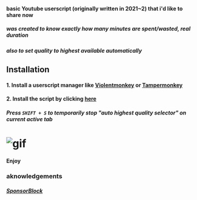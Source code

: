 #### basic Youtube userscript (originally written in 2021~2) that i'd like to share now

##### was created to know exactly how many minutes are spent/wasted, real duration

##### also to set quality to highest available automatically

## Installation

#### 1. Install a userscript manager like [Violentmonkey](https://violentmonkey.github.io/get-it/) or [Tampermonkey](https://www.tampermonkey.net/)

#### 2. Install the script by clicking [here](https://github.com/optionsx/youtubeModification/raw/main/relativeToSpeed.user.js)

##### Press `SHIFT + S` to temporarily stop "auto highest quality selector" on current active tab

# ![gif](https://files.catbox.moe/z75nfq.gif)

#### Enjoy

### aknowledgements

##### [SponsorBlock](https://sponsor.ajay.app/)
